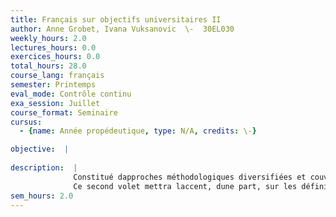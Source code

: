 ```yaml
---
title: Français sur objectifs universitaires II
author: Anne Grobet, Ivana Vuksanovic  \-  30EL030
weekly_hours: 2.0
lectures_hours: 0.0
exercices_hours: 0.0
total_hours: 28.0
course_lang: français
semester: Printemps
eval_mode: Contrôle continu
exa_session: Juillet
course_format: Seminaire
cursus:
  - {name: Année propédeutique, type: N/A, credits: \-}

objective:  |
            
description:  |
              Constitué dapproches méthodologiques diversifiées et couvrant une multiplicité de domaines de connaissances, le français sur objectif(s) universitaire(s), ou « FOU », cible une préparation optimale aux études supérieures en français langue étrangère ou langue seconde. Il soriente autant sur la réception que sur la transmission des savoirs, et engage des compétences transversales comme le passage de loral à lécrit ou de lécrit à loral, la prise de notes, la reformulation, la sélection de linformation (...), dans des formats diversifiés.
              Ce second volet mettra laccent, dune part, sur les définitions, qui entrent en jeu dans la transmission de tous les enseignements académiques et favorisent le travail de reformulation et de clarification. Nous nous intéresserons, dautre part, à la relative objectivité / subjectivité du langage, porteuse dune implication directe sur la compréhension des concepts présentés, et pouvant être observée de manière variable dans les discours des enseignants. Cet enseignement adopte la même méthodologie que le cours donné au semestre dautomne, dont il est la suite. De plus, il intégrera, sous forme de prestations individuelles sujettes à évaluation, les cours que les étudiant es auront choisis de suivre en faculté.
sem_hours: 2.0
---
```

